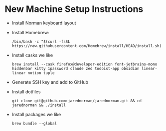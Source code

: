 # New Machine Setup Instructions

- Install Norman keyboard layout

- Install Homebrew:

  ```
  /bin/bash -c "$(curl -fsSL https://raw.githubusercontent.com/Homebrew/install/HEAD/install.sh)"
  ```

- Install casks we like

  ```
  brew install --cask firefox@developer-edition font-jetbrains-mono hiddenbar kitty 1password claude zed todoist-app obsidian linear-linear notion tuple
  ```

- Generate SSH key and add to GitHub

- Install dotfiles

  ```
  git clone git@github.com:jarednorman/jarednorman.git && cd jarednorman && ./install
  ```

- Install packages we like

  ```
  brew bundle --global
  ```
